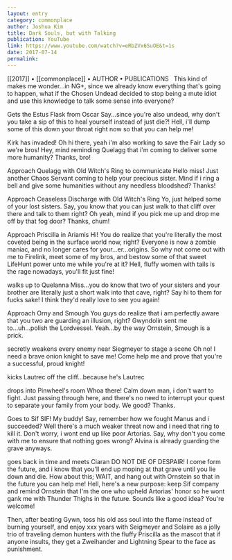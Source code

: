 ```yaml
---
layout: entry
category: commonplace
author: Joshua Kim
title: Dark Souls, but with Talking
publication: YouTube
link: https://www.youtube.com/watch?v=eRbZVx6SuOE&t=1s
date: 2017-07-14
permalink: 
---
```


[[2017]] • [[commonplace]] • AUTHOR • PUBLICATIONS 
 
This kind of makes me wonder...in NG+, since we already know everything that's going to happen, what if the Chosen Undead decided to stop being a mute idiot and use this knowledge to talk some sense into everyone?

Gets the Estus Flask from Oscar Say...since you're also undead, why don't you take a sip of this to heal yourself instead of just die?! Hell, i'll dump some of this down your throat right now so that you can help me!

Kirk has invaded! Oh hi there, yeah i'm also working to save the Fair Lady so we're bros! Hey, mind reminding Quelagg that i'm coming to deliver some more humanity? Thanks, bro!

Approach Quelagg with Old Witch's Ring to communicate Hello miss! Just another Chaos Servant coming to help your precious sister. Mind if i ring a bell and give some humanities without any needless bloodshed? Thanks!

Approach Ceaseless Discharge with Old Witch's Ring Yo, just helped some of your lost sisters. Say, you know that you can just walk to that cliff over there and talk to them right? Oh yeah, mind if you pick me up and drop me off by that fog door? Thanks, chum!

Approach Priscilla in Ariamis Hi! You do realize that you're literally the most coveted being in the surface world now, right? Everyone is now a zombie maniac, and no longer cares for your...er...origins. So why not come out with me to Firelink, meet some of my bros, and bestow some of that sweet LifeHunt power unto me while you're at it? Hell, fluffy women with tails is the rage nowadays, you'll fit just fine!

walks up to Quelanna Miss...you do know that two of your sisters and your brother are literally just a short walk into that cave, right? Say hi to them for fucks sake! I think they'd really love to see you again!

Approach Orny and Smough You guys do realize that i am perfectly aware that you two are guarding an illusion, right? Gwyndolin sent me to...uh...polish the Lordvessel. Yeah...by the way Ornstein, Smough is a prick.

secretly weakens every enemy near Siegmeyer to stage a scene Oh no! I need a brave onion knight to save me! Come help me and prove that you're a successful, proud knight!

kicks Lautrec off the cliff...because he's Lautrec

drops into Pinwheel's room Whoa there! Calm down man, i don't want to fight. Just passing through here, and there's no need to interrupt your quest to separate your family from your body. We good? Thanks.

Goes to Sif SIF! My buddy! Say, remember how we fought Manus and i succeeded? Well there's a much weaker threat now and i need that ring to kill it. Don't worry, i wont end up like poor Artorias. Say, why don't you come with me to ensure that nothing goes wrong? Alvina is already guarding the grave anyways.

goes back in time and meets Ciaran DO NOT DIE OF DESPAIR! I come form the future, and i know that you'll end up moping at that grave until you lie down and die. How about this; WAIT, and hang out with Ornstein so that in the future you can help me! Hell, here's a new purpose: keep Sif company and remind Ornstein that I'm the one who upheld Artorias' honor so he wont gank me with Thunder Thighs in the future. Sounds like a good idea? You're welcome!

Then, after beating Gywn, toss his old ass soul into the flame instead of burning yourself, and enjoy xxx years with Seigmeyer and Solaire as a jolly trio of traveling demon hunters with the fluffy Priscilla as the mascot that if anyone insults, they get a Zweihander and Lightning Spear to the face as punishment.﻿
